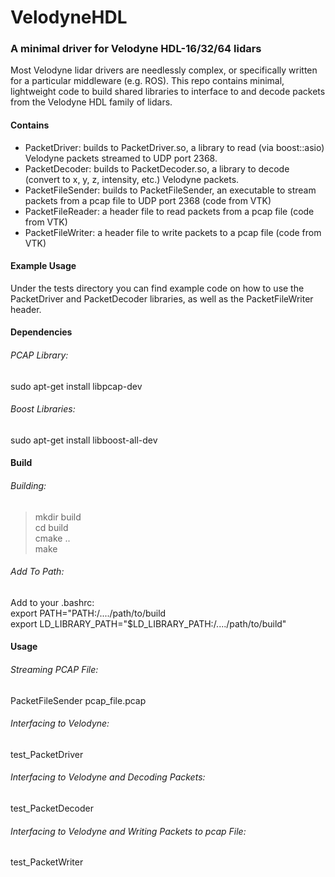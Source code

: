 # VelodyneHDL

### A minimal driver for Velodyne HDL-16/32/64 lidars
Most Velodyne lidar drivers are needlessly complex, or specifically written for a particular middleware (e.g. ROS). This repo contains minimal, lightweight code to build shared libraries to interface to and decode packets from the Velodyne HDL family of lidars.

#### Contains
 - PacketDriver: builds to PacketDriver.so, a library to read (via boost::asio) Velodyne packets streamed to UDP port 2368.
 - PacketDecoder: builds to PacketDecoder.so, a library to decode (convert to x, y, z, intensity, etc.) Velodyne packets.
 - PacketFileSender: builds to PacketFileSender, an executable to stream packets from a pcap file to UDP port 2368 (code from VTK)
 - PacketFileReader: a header file to read packets from a pcap file (code from VTK)
 - PacketFileWriter: a header file to write packets to a pcap file (code from VTK)
 
#### Example Usage
Under the tests directory you can find example code on how to use the PacketDriver and PacketDecoder libraries, as well as the PacketFileWriter header.

#### Dependencies  

###### PCAP Library:
sudo apt-get install libpcap-dev  

###### Boost Libraries:
sudo apt-get install libboost-all-dev  

#### Build  

###### Building:
> mkdir build  
> cd build  
> cmake ..  
> make

###### Add To Path:
Add to your .bashrc:  
export PATH="PATH:/..../path/to/build  
export LD_LIBRARY_PATH="$LD_LIBRARY_PATH:/..../path/to/build"  

#### Usage  

###### Streaming PCAP File:
PacketFileSender pcap_file.pcap  

###### Interfacing to Velodyne:
test_PacketDriver

###### Interfacing to Velodyne and Decoding Packets:
test_PacketDecoder

###### Interfacing to Velodyne and Writing Packets to pcap File:
test_PacketWriter
